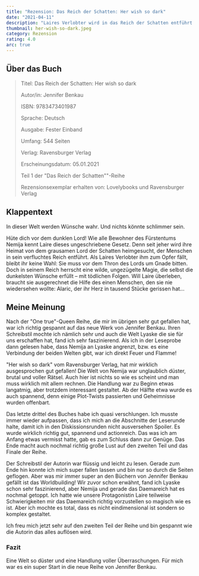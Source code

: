 ```yaml
---
title: "Rezension: Das Reich der Schatten: Her wish so dark"
date: "2021-04-11"
description: "Laires Verlobter wird in das Reich der Schatten entführt & ihr bleibt keine andere Wahl: Sie muss vor dem Thron des dunklen Lords um Gnade bitten. Doch in seinem Reich herrscht eine wilde, ungezügelte Magie, die selbst die dunkelsten Wünsche erfüllt – mit tödlichen Folgen. Will Laire überleben, braucht sie ausgerechnet die Hilfe des einen Menschen, den sie nie wiedersehen wollte: Alaric, der ihr Herz in tausend Stücke gerissen hat."
thumbnail: her-wish-so-dark.jpeg
category: Rezension
rating: 4.0
arc: true
---
```


## Über das Buch
> Titel: Das Reich der Schatten: Her wish so dark
>
> Autor/in: Jennifer Benkau
>
> ISBN: 9783473401987
>
> Sprache: Deutsch
>
> Ausgabe: Fester Einband
>
> Umfang: 544 Seiten
>
> Verlag: Ravensburger Verlag
>
> Erscheinungsdatum: 05.01.2021
>
> Teil 1 der "Das Reich der Schatten""-Reihe
>
> Rezensionsexemplar erhalten von: Lovelybooks und Ravensburger Verlag

## Klappentext
In dieser Welt werden Wünsche wahr.
Und nichts könnte schlimmer sein.

Hüte dich vor dem dunklen Lord! Wie alle Bewohner des Fürstentums Nemija kennt Laire dieses ungeschriebene Gesetz. Denn seit jeher wird ihre Heimat von dem grausamen Lord der Schatten heimgesucht, der Menschen in sein verfluchtes Reich entführt. Als Laires Verlobter ihm zum Opfer fällt, bleibt ihr keine Wahl: Sie muss vor dem Thron des Lords um Gnade bitten. Doch in seinem Reich herrscht eine wilde, ungezügelte Magie, die selbst die dunkelsten Wünsche erfüllt – mit tödlichen Folgen. Will Laire überleben, braucht sie ausgerechnet die Hilfe des einen Menschen, den sie nie wiedersehen wollte: Alaric, der ihr Herz in tausend Stücke gerissen hat...

## Meine Meinung
Nach der "One true"-Queen Reihe, die mir im übrigen sehr gut gefallen hat, war ich richtig gespannt auf das neue Werk von Jennifer Benkau. Ihren Schreibstil mochte ich nämlich sehr und auch die Welt Lyaske die sie für uns erschaffen hat, fand ich sehr faszinierend. Als ich in der Leseprobe dann gelesen habe, dass Nemija an Lyaske angrenzt, bzw. es eine Verbindung der beiden Welten gibt, war ich direkt Feuer und Flamme!

"Her wish so dark" vom Ravensburger Verlag, hat mir wirklich ausgesprochen gut gefallen! Die Welt von Nemija war unglaublich düster, brutal und voller Rätsel. Auch hier ist nichts so wie es scheint und man muss wirklich mit allem rechnen. Die Handlung war zu Beginn etwas langatmig, aber trotzdem interessant gestaltet. Ab der Hälfte etwa wurde es auch spannend, denn einige Plot-Twists passierten und Geheimnisse wurden offenbart.

Das letzte drittel des Buches habe ich quasi verschlungen. Ich musste immer wieder aufpassen, dass ich mich an die Abschnitte der Leserunde halte, damit ich in den Diskissionsrunden nicht ausversehen Spoiler. Es wurde wirklich richtig gut, spannend und actionreich. Das was ich am Anfang etwas vermisst hatte, gab es zum Schluss dann zur Genüge. Das Ende macht auch nochmal richtig große Lust auf den zweiten Teil und das Finale der Reihe.

Der Schreibstil der Autorin war flüssig und leicht zu lesen. Gerade zum Ende hin konnte ich mich super fallen lassen und bin nur so durch die Seiten geflogen. Aber was mir immer super an den Büchern von Jennifer Benkau gefällt ist das Worldbuilding! Wir zuvor schon erwähnt, fand ich Lyaske schon sehr faszinierend, aber Nemija und gerade das Daemareich hat es nochmal getoppt. Ich hatte wie unsere Protagonistin Laire teilweise Schwierigkeiten mir das Daemareich richtig vorzustellen so magisch wie es ist. Aber ich mochte es total, dass es nicht eindimensional ist sondern so komplex gestaltet.

Ich freu mich jetzt sehr auf den zweiten Teil der Reihe und bin gespannt wie die Autorin das alles auflösen wird.

### Fazit
Eine Welt so düster und eine Handlung voller Überraschungen. Für mich war es ein super Start in die neue Reihe von Jennifer Benkau.